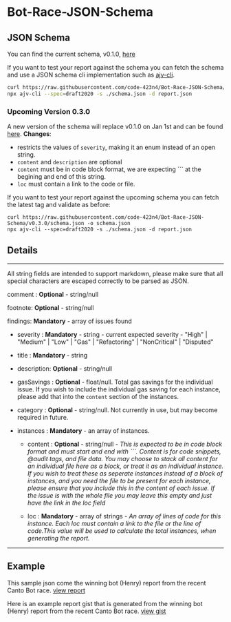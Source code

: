 # Bot-Race-JSON-Schema

## JSON Schema

You can find the current schema, v0.1.0, [here](https://github.com/code-423n4/Bot-Race-JSON-Schema/blob/v0.1.0/schema.json)

If you want to test your report against the schema you can fetch the schema and use a JSON schema cli implementation such as [ajv-cli](https://github.com/ajv-validator/ajv-cli).

```sh
curl https://raw.githubusercontent.com/code-423n4/Bot-Race-JSON-Schema/v0.1.0/schema.json -o schema.json
npx ajv-cli --spec=draft2020 -s ./schema.json -d report.json
```

### Upcoming Version 0.3.0

A new version of the schema will replace v0.1.0 on Jan 1st and can be found [here](https://github.com/code-423n4/Bot-Race-JSON-Schema/blob/v0.3.0/schema.json).
**Changes**:

- restricts the values of `severity`, making it an enum instead of an open string.
- `content` and `description` are optional
- `content` must be in code block format, we are expecting \`\`\` at the begining and end of this string.
- `loc` must contain a link to the code or file.

If you want to test your report against the upcoming schema you can fetch the latest tag and validate as before:

```
curl https://raw.githubusercontent.com/code-423n4/Bot-Race-JSON-Schema/v0.3.0/schema.json -o schema.json
npx ajv-cli --spec=draft2020 -s ./schema.json -d report.json
```


## Details

-------
All string fields are intended to support markdown, please make sure that all special characters are escaped correctly to be parsed as JSON.

comment : **Optional** - string/null

footnote: **Optional** - string/null

findings: **Mandatory** - array of issues found

* severity   : **Mandatory** - string - current expected severity - "High" | "Medium" | "Low" | "Gas" | "Refactoring" | "NonCritical" | "Disputed"

* title      : **Mandatory** - string

* description: **Optional** - string/null

* gasSavings : **Optional** - float/null. Total gas savings for the individual issue. If you wish to include the individual gas saving for each instance, please add that into the `content` section of the instances.

* category   : **Optional** - string/null. Not currently in use, but may become required in future.

* instances  : **Mandatory** - an array of instances.

  * content : **Optional** - string/null - *This is expected to be in code block format and must start and end with \`\`\`. Content is for code snippets, @audit tags, and file data. You may choose to stack all content for an individual file here as a block, or treat it as an individual instance. If you wish to treat these as seperate instances instead of a block of instances, and you need the file to be present for each instance, please ensure that you include this in the content of each issue. If the issue is with the whole file you may leave this empty and just have the link in the loc field*

  * loc     : **Mandatory** - array of strings - *An array of lines of code for this instance. Each loc must contain a link to the file or the line of code.This value will be used to calculate the total instances, when generating the report.*

------

## Example

This sample json come the winning bot (Henry) report from the recent Canto Bot race. [view report](https://github.com/code-423n4/Bot-Race-JSON-Schema/blob/main/bot-henry-example.json)

Here is an example report gist that is generated from the winning bot (Henry) report from the recent Canto Bot race. [view gist](https://gist.github.com/code423n4/f2f9d9ea48372636f7d67e29c71c59bb#D%E2%80%9124)

